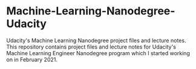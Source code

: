 # Machine-Learning-Nanodegree-Udacity
Udacity's Machine Learning Nanodegree project files and lecture notes.  This repository contains project files and lecture notes for Udacity's Machine Learning Engineer Nanodegree program which I started working on in February 2021.
